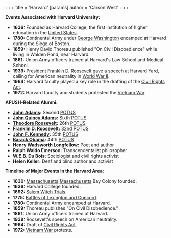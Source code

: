 +++
 title = 'Harvard'
[params]
	author = 'Carson West'
+++

**Events Associated with Harvard University:**

* **1636:** Founded as Harvard College, the first institution of higher education in the [United States](./../united-states/).
* **1780:** Continental Army under [George Washington](./../george-washington/) encamped at Harvard during the Siege of Boston.
* **1859:** Henry David Thoreau published "On Civil Disobedience" while living in Walden Pond, near Harvard.
* **1861:** Union Army officers trained at Harvard's Law School and Medical School.
* **1939:** President [Franklin D. Roosevelt](./../franklin-d.-roosevelt/) gave a speech at Harvard Yard, calling for American neutrality in [World War II](./../world-war-ii/).
* **1964:** Harvard faculty played a key role in the drafting of the [Civil Rights Act](./../civil-rights-act/).
* **1972:** Harvard faculty and students protested the [Vietnam War](./../vietnam-war/).

**APUSH-Related Alumni:**

* **[John Adams](./../john-adams/):** Second [POTUS](./../potus/)
* **[John Quincy Adams](./../john-quincy-adams/):** Sixth [POTUS](./../potus/)
* **[Theodore Roosevelt](./../theodore-roosevelt/):** 26th [POTUS](./../potus/)
* **[Franklin D. Roosevelt](./../franklin-d.-roosevelt/):** 32nd [POTUS](./../potus/)
* **[John F. Kennedy](./../john-f.-kennedy/):** 35th [POTUS](./../potus/)
* **[Barack Obama](./../barack-obama/):** 44th [POTUS](./../potus/)
* **Henry Wadsworth Longfellow:** Poet and author
* **Ralph Waldo Emerson:** Transcendentalist philosopher
* **W.E.B. Du Bois:** Sociologist and civil rights activist
* **Helen Keller:** Deaf and blind author and activist

**Timeline of Major Events in the Harvard Area:**

* **1630:** [Massachusetts|Massachusetts](./../massachusetts|massachusetts/) Bay Colony founded.
* **1636:** Harvard College founded.
* **1692:** [Salem Witch Trials](./../salem-witch-trials/).
* **1775:** [Battles of Lexington and Concord](./../battles-of-lexington-and-concord/).
* **1780:** Continental Army encamped at Harvard.
* **1859:** Thoreau publishes "On Civil Disobedience."
* **1861:** Union Army officers trained at Harvard.
* **1939:** Roosevelt's speech on American neutrality.
* **1964:** Draft of [Civil Rights Act](./../civil-rights-act/).
* **1972:** [Vietnam War](./../vietnam-war/) protests.